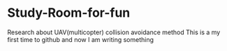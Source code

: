 # Study-Room-for-fun
Research about UAV(multicopter) collision avoidance method
This is a my first time to github and now I am writing something
